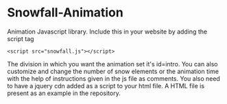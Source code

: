 # Snowfall-Animation
Animation Javascript library.
Include this in your website by adding the script tag 

    <script src="snowfall.js"></script>
    
The division in which you want the animation set it's id=intro.
You can also customize and change the number of snow elements or the animation time with the help of instructions given in the js file as comments.
You also need to have a jquery cdn added as a script to your html file.
A HTML file is present as an example in the repository.

